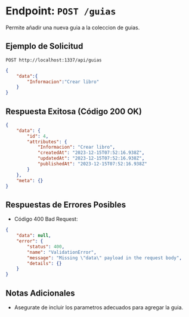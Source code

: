 # Endpoint: `POST /guias`

Permite añadir una nueva guia a la coleccion de guias.

## Ejemplo de Solicitud
```http
POST http://localhost:1337/api/guias
```
```json
{
    "data":{
        "Informacion":"Crear libro"
    }
}
```

## Respuesta Exitosa (Código 200 OK)
```json
{
    "data": {
        "id": 4,
        "attributes": {
            "Informacion": "Crear libro",
            "createdAt": "2023-12-15T07:52:16.938Z",
            "updatedAt": "2023-12-15T07:52:16.938Z",
            "publishedAt": "2023-12-15T07:52:16.938Z"
        }
    },
    "meta": {}
}
```

## Respuestas de Errores Posibles
- Código 400 Bad Request:

```json
{
    "data": null,
    "error": {
        "status": 400,
        "name": "ValidationError",
        "message": "Missing \"data\" payload in the request body",
        "details": {}
    }
}
```

## Notas Adicionales

- Asegurate de incluir los parametros adecuados para agregar la guia.
